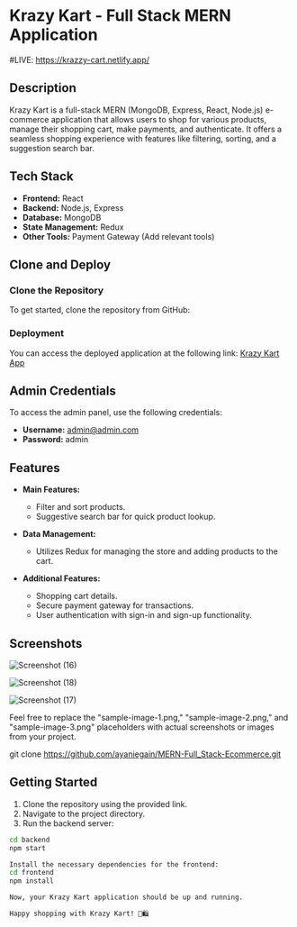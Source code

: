 # Krazy Kart - Full Stack MERN Application

#LIVE:   https://krazzy-cart.netlify.app/
## Description
Krazy Kart is a full-stack MERN (MongoDB, Express, React, Node.js) e-commerce application that allows users to shop for various products, manage their shopping cart, make payments, and authenticate. It offers a seamless shopping experience with features like filtering, sorting, and a suggestion search bar.


## Tech Stack
- **Frontend:** React
- **Backend:** Node.js, Express
- **Database:** MongoDB
- **State Management:** Redux
- **Other Tools:** Payment Gateway (Add relevant tools)

## Clone and Deploy
### Clone the Repository
To get started, clone the repository from GitHub:


### Deployment
You can access the deployed application at the following link: [Krazy Kart App](https://krazzy-cart.netlify.app/)

## Admin Credentials
To access the admin panel, use the following credentials:
- **Username:** admin@admin.com
- **Password:** admin

## Features
- **Main Features:**
  - Filter and sort products.
  - Suggestive search bar for quick product lookup.

- **Data Management:**
  - Utilizes Redux for managing the store and adding products to the cart.

- **Additional Features:**
  - Shopping cart details.
  - Secure payment gateway for transactions.
  - User authentication with sign-in and sign-up functionality.
 
## Screenshots

![Screenshot (16)](https://github.com/ayaniegain/MERN-Full_Stack-Ecommerce/assets/59463533/d3be71ec-6ed2-4607-b146-48cc07b869dd)

![Screenshot (18)](https://github.com/ayaniegain/MERN-Full_Stack-Ecommerce/assets/59463533/09dad6cd-5a9f-42ea-8eab-706a438ebfb7)


![Screenshot (17)](https://github.com/ayaniegain/MERN-Full_Stack-Ecommerce/assets/59463533/9a35911d-8e0a-445a-add2-137c751f01cd)


Feel free to replace the "sample-image-1.png," "sample-image-2.png," and "sample-image-3.png" placeholders with actual screenshots or images from your project.

git clone https://github.com/ayaniegain/MERN-Full_Stack-Ecommerce.git

## Getting Started
1. Clone the repository using the provided link.
2. Navigate to the project directory.
3. Run the backend server:

```bash
cd backend
npm start

Install the necessary dependencies for the frontend:
cd frontend
npm install

Now, your Krazy Kart application should be up and running.

Happy shopping with Krazy Kart! 🛒🛍️




